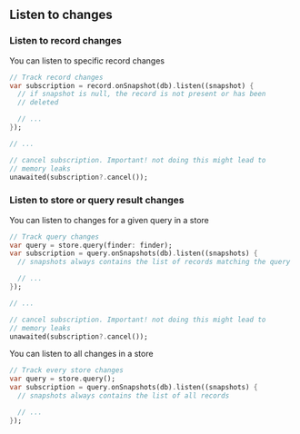 ## Listen to changes

### Listen to record changes

You can listen to specific record changes

```dart
// Track record changes
var subscription = record.onSnapshot(db).listen((snapshot) {
  // if snapshot is null, the record is not present or has been
  // deleted

  // ...
});

// ...

// cancel subscription. Important! not doing this might lead to
// memory leaks
unawaited(subscription?.cancel());
```


### Listen to store or query result changes

You can listen to changes for a given query in a store

```dart
// Track query changes
var query = store.query(finder: finder);
var subscription = query.onSnapshots(db).listen((snapshots) {
  // snapshots always contains the list of records matching the query

  // ...
});

// ...

// cancel subscription. Important! not doing this might lead to
// memory leaks
unawaited(subscription?.cancel());
```

You can listen to all changes in a store

```dart
// Track every store changes
var query = store.query();
var subscription = query.onSnapshots(db).listen((snapshots) {
  // snapshots always contains the list of all records

  // ...
});
```